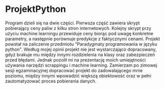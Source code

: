 # ProjektPython
Program dzieli się na dwie części.
Pierwsza część zawiera skrypt pobierający ceny paliw z kilku stron internetowych. Kolejny skrypt przy użyciu machine learningu przewiduje ceny biorąc pod uwagę konkretne parametry, a następnie porównuje predykcje z faktycznymi cenami. Projekt powstał na zaliczenie przedmiotu "Paradygmaty programowania w języku python". Według mojej opinii projekt nie jest wystarczająco dopracowany, gdyż brakuje mu między innymi rozdzielenia na klasy oraz zabezpieczeń przed błędami. Jednak pozolił mi na prezentację moich umiejętności używania narzędzi scrappingu i machine learning. Zamierzam po zimowej sesji egzaminacyjnej dopracować projekt do zadowalającego mnie poziomu, między innymi wpowadzić większą obiektowość oraz w pełni zautomatyzować proces pobierania danych.
